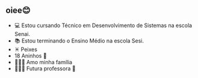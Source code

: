 ## oiee😊



- 💻 Estou cursando Técnico em Desenvolvimento de Sistemas na escola Senai.
- 📚 Estou terminando o Ensino Médio na escola Sesi.
- ♓ Peixes
- 18 Aninhos 🥰
- 👩‍👧‍👦 Amo minha família
- 👩🏻‍🏫 Futura professora 🙌



  
